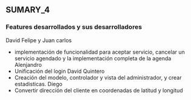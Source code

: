 ## SUMARY_4

### Features desarrollados y sus desarrolladores

David Felipe y Juan carlos
 * implementación de funcionalidad para aceptar servicio, cancelar un servicio agendado y la implementación completa de la agenda
Alenjandro
 * Unificación del login
David Quintero
 * Creación del modelo, controlador y vista del administrador, y crear estadisticas. 
Diego
 * Convertir dirección del cliente en coordenadas de latitud y longitud
 